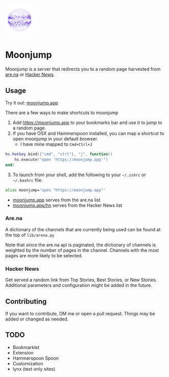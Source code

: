 <!-- <h1 align="center">Moonjump</h1> -->

<img width="90px" src="./assets/img/sun-purple.svg" alt="moonjump">
<p align="center">
</p>

# Moonjump

Moonjump is a server that redirects you to a random page harvested from [are.na](https://are.na) or [Hacker News](https://news.ycombinator.com).

## Usage

Try it out: [moonjump.app](https://moonjump.com)

There are a few ways to make shortcuts to moonjump

1. Add https://moonjump.app to your bookmarks bar and use it to jump to a random page.
2. If you have OSX and Hammerspoon installed, you can map a shortcut to open moonjump in your default browser.
   - I have mine mapped to `Cmd+Ctrl+J`

```lua
hs.hotkey.bind({"cmd", "ctrl"}, "j", function()
	hs.execute("open 'https://moonjump.app'")
end)
```

3. To launch from your shell, add the following to your `~/.zshrc` or `~/.bashrc` file:

```bash
alias moonjump='open "https://moonjump.app"'
```

- [moonjump.app](https://moonjump.app) serves from the are.na list
- [moonjump.app/hn](https://moonjump.app/hn) serves from the Hacker News list

### Are.na

A dictionary of the channels that are currently being used can be found at the top of `lib/arena.py`

Note that since the are.na api is paginated, the dictionary of channels is weighted by the number of pages in the channel. Channels with the most pages are more likely to be selected.

### Hacker News

Get served a random link from Top Stories, Best Stories, or New Stories. Additional parameters and configuration might be added in the future.

## Contributing

If you want to contribute, DM me or open a pull request. Things may be added or changed as needed.

## TODO

- Bookmarklet
- Extension
- Hammerspoon Spoon
- Customization
- lynx (text only sites)
